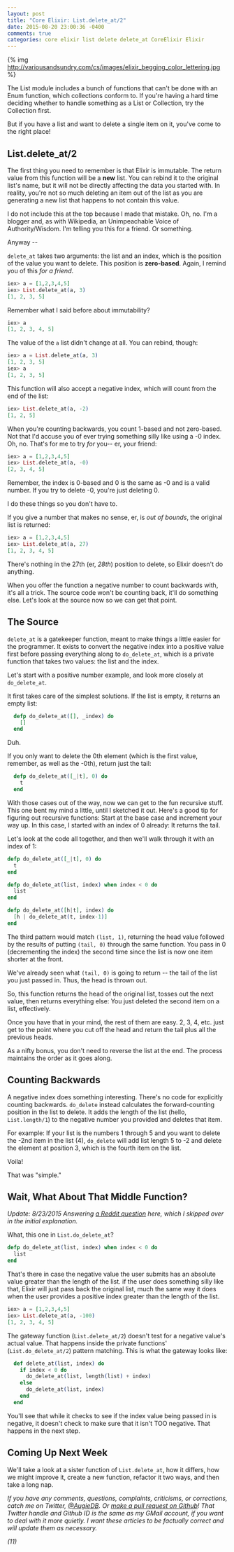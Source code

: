 ```yaml
---
layout: post
title: "Core Elixir: List.delete_at/2"
date: 2015-08-20 23:00:36 -0400
comments: true
categories: core elixir list delete delete_at CoreElixir Elixir
---
```


{% img http://variousandsundry.com/cs/images/elixir_begging_color_lettering.jpg %}

The List module includes a bunch of functions that can't be done with an Enum function, which collections conform to.  If you're having a hard time deciding whether to handle something as a List or Collection, try the Collection first.  

But if you have a list and want to delete a single item on it, you've come to the right place!

## List.delete_at/2

The first thing you need to remember is that Elixir is immutable.  The return value from this function will be a __new__ list.  You can rebind it to the original list's name, but it will not be directly affecting the data you started with.  In reality, you're not so much deleting an item out of the list as you are generating a new list that happens to not contain this value.

I do not include this at the top because I made that mistake. Oh, no. I'm a blogger and, as with Wikipedia, an Unimpeachable Voice of Authority/Wisdom. I'm telling you this for a friend.  Or something.

Anyway --

`delete_at` takes two arguments: the list and an index, which is the position of the value you want to delete.  This position is __zero-based__.  Again, I remind you of this _for a friend_.

```elixir
iex> a = [1,2,3,4,5]
iex> List.delete_at(a, 3)
[1, 2, 3, 5]
```

Remember what I said before about immutability?

```elixir
iex> a
[1, 2, 3, 4, 5]
```

The value of the `a` list didn't change at all.  You can rebind, though:

```elixir
iex> a = List.delete_at(a, 3)
[1, 2, 3, 5]
iex> a
[1, 2, 3, 5]
```

This function will also accept a negative index, which will count from the end of the list:

```elixir
iex> List.delete_at(a, -2)
[1, 2, 5]
```

When you're counting backwards, you count 1-based and not zero-based.  Not that I'd accuse you of ever trying something silly like using a -0 index.  Oh, no.  That's for me to try _for_ you-- er, your friend:

```elixir
iex> a = [1,2,3,4,5]
iex> List.delete_at(a, -0)
[2, 3, 4, 5]
```
Remember, the index is 0-based and 0 is the same as -0 and is a valid number. If you try to delete -0, you're just deleting 0.

I do these things so you don't have to.

If you give a number that makes no sense, er, is _out of bounds_, the original list is returned:

```elixir
iex> a = [1,2,3,4,5]
iex> List.delete_at(a, 27)
[1, 2, 3, 4, 5]
```

There's nothing in the 27th (er, _28th_) position to delete, so Elixir doesn't do anything.

When you offer the function a negative number to count backwards with, it's all a trick. The source code won't be counting back, it'll do something else. Let's look at the source now so we can get that point.


## The Source

`delete_at` is a gatekeeper function, meant to make things a little easier for the programmer.  It exists to convert the negative index into a positive value first before passing everything along to `do_delete_at`, which is a private function that takes two values: the list and the index.

Let's start with a positive number example, and look more closely at `do_delete_at`.

It first takes care of the simplest solutions.  If the list is empty, it returns an empty list:

```elixir
  defp do_delete_at([], _index) do
    []
  end
```

Duh.

If you only want to delete the 0th element (which is the first value, remember, as well as the -0th), return just the tail:

```elixir
  defp do_delete_at([_|t], 0) do
    t
  end
```

With those cases out of the way, now we can get to the fun recursive stuff.  This one bent my mind a little, until I sketched it out.  Here's a good tip for figuring out recursive functions: Start at the base case and increment your way up.  In this case, I started with an index of 0 already: It returns the tail.

Let's look at the code all together, and then we'll walk through it with an index of 1:

```elixir
defp do_delete_at([_|t], 0) do
  t
end 

defp do_delete_at(list, index) when index < 0 do
  list
end

defp do_delete_at([h|t], index) do
  [h | do_delete_at(t, index-1)]
end
```

The third pattern would match `(list, 1)`, returning the head value followed by the results of putting `(tail, 0)` through the same function.  You pass in 0 (decrementing the index) the second time since the list is now one item shorter at the front. 

We've already seen what `(tail, 0)` is going to return -- the tail of the list you just passed in.  Thus, the head is thrown out.

So, this function returns the head of the original list, tosses out the next value, then returns everything else: You just deleted the second item on a list, effectively.

Once you have that in your mind, the rest of them are easy.  2, 3, 4, etc. just get to the point where you cut off the head and return the tail plus all the previous heads.

As a nifty bonus, you don't need to reverse the list at the end.  The process maintains the order as it goes along. 



## Counting Backwards

A negative index does something interesting.  There's no code for explicitly counting backwards.  `do_delete` instead calculates the forward-counting position in the list to delete.  It adds the length of the list (hello, `List.length/1`) to the negative number you provided and deletes that item.  

For example: If your list is the numbers 1 through 5 and you want to delete the -2nd item in the list (4), `do_delete` will add list length 5 to -2 and delete the element at position 3, which is the fourth item on the list.  

Voila!
  
That was "simple."


## Wait, What About That Middle Function?

_Update: 8/23/2015 Answering [a Reddit question](http://variousandsundry.com/cs/blog/2015/08/20/core-elixir-list-dot-delete-at-slash-2/) here, which I skipped over in the initial explanation._

What, this one in `List.do_delete_at`?

```elixir
defp do_delete_at(list, index) when index < 0 do
  list
end
```

That's there in case the negative value the user submits has an absolute value greater than the length of the list.  if the user does something silly like that, Elixir will just pass back the original list, much the same way it does when the user provides a positive index greater than the length of the list.

```elixir
iex> a = [1,2,3,4,5]
iex> List.delete_at(a, -100)
[1, 2, 3, 4, 5]
```

The gateway function (`List.delete_at/2`) doesn't test for a negative value's actual value. That happens inside the private functions' (`List.do_delete_at/2`) pattern matching.  This is what the gateway looks like:

```elixir
  def delete_at(list, index) do
    if index < 0 do
      do_delete_at(list, length(list) + index)
    else
      do_delete_at(list, index)
    end
  end
```

You'll see that while it checks to see if the index value being passed in is negative, it doesn't check to make sure that it isn't TOO negative. That happens in the next step.


## Coming Up Next Week

We'll take a look at a sister function of `List.delete_at`, how it differs, how we might improve it, create a new function, refactor it two ways, and then take a long nap.

_If you have any comments, questions, complaints, criticisms, or corrections, catch me on Twitter, [@AugieDB](https://twitter.com/augiedb). Or [make a pull request on Github](https://github.com/augiedb/VariousAndSundryCS)!  That Twitter handle and Github ID is the same as my GMail account, if you want to deal with it more quietly. I want these articles to be factually correct and will update them as necessary._

_(11)_


